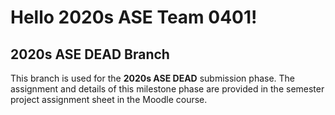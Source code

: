 # Hello 2020s ASE Team 0401!

## 2020s ASE DEAD Branch

This branch is used for the **2020s ASE DEAD** submission phase.
The assignment and details of this milestone phase are provided in the semester project assignment sheet in the Moodle course.

